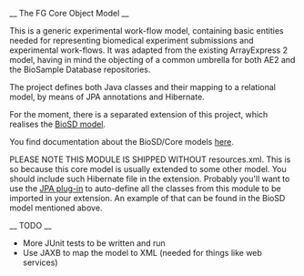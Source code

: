   __ The FG Core Object Model __

This is a generic experimental work-flow model, containing basic entities needed for representing biomedical experiment
submissions and experimental work-flows. It was adapted from the existing ArrayExpress 2 model, having in mind the objecting 
of a common umbrella for both AE2 and the BioSample Database repositories.

The project defines both Java classes and their mapping to a relational model, by means of JPA annotations and Hibernate. 

For the moment, there is a separated extension of this project, which realises the [BioSD model](http://github.com/EBIBioSamples/biosd_model).

You find documentation about the BioSD/Core models [here](/doc/core_and_biosd_object_model.zargo).

PLEASE NOTE THIS MODULE IS SHIPPED WITHOUT resources.xml. This is so because this core model is usually extended to
some other model. You should include such Hibernate file in the extension. Probably you'll want to use the [JPA
plug-in](http://github.com/ljnelson/jpa-maven-plugin) to auto-define all the classes from this module to be imported in your extension. 
An example of that can be found in the BioSD model mentioned above.

__ TODO __

* More JUnit tests to be written and run
* Use JAXB to map the model to XML (needed for things like web services)
 
